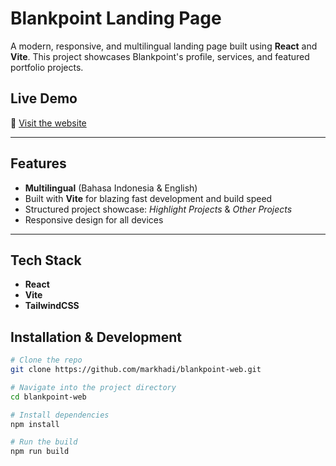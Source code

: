 # Blankpoint Landing Page

A modern, responsive, and multilingual landing page built using **React** and **Vite**. This project showcases Blankpoint's profile, services, and featured portfolio projects.

## Live Demo

🔗 [Visit the website](<[https://github.com/markhadi/blankpoint-web.git](https://blankpoint-web.vercel.app/)>)

---

## Features

- **Multilingual** (Bahasa Indonesia & English)
- Built with **Vite** for blazing fast development and build speed
- Structured project showcase: _Highlight Projects_ & _Other Projects_
- Responsive design for all devices

---

## Tech Stack

- **React**
- **Vite**
- **TailwindCSS**

## Installation & Development

```bash
# Clone the repo
git clone https://github.com/markhadi/blankpoint-web.git

# Navigate into the project directory
cd blankpoint-web

# Install dependencies
npm install

# Run the build
npm run build

```
